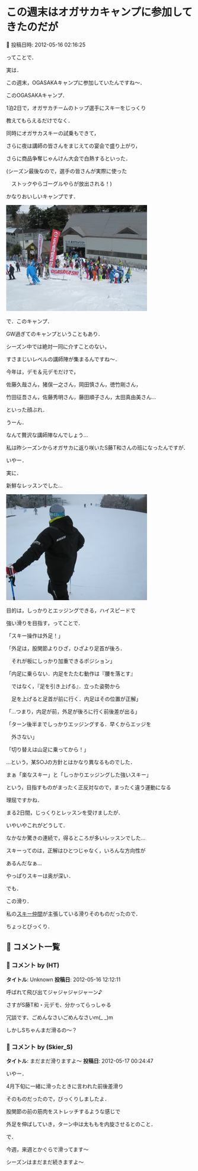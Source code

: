 # この週末はオガサカキャンプに参加してきたのだが

📅 投稿日時: 2012-05-16 02:16:25

ってことで．


実は．


この週末，OGASAKAキャンプに参加していたんですね～．





このOGASAKAキャンプ．


1泊2日で，オガサカチームのトップ選手にスキーをじっくり


教えてもらえるだけでなく．


同時にオガサカスキーの試乗もできて，


さらに夜は講師の皆さんをまじえての宴会で盛り上がり，


さらに商品争奪じゃんけん大会で白熱するといった．


(シーズン最後なので，選手の皆さんが実際に使った


　ストックやらゴーグルやらが放出される！)


かなりおいしいキャンプです．




![033380c977c70c396bea965ff319914f.jpg](images/033380c977c70c396bea965ff319914f.jpg)







で．このキャンプ．


GW過ぎてのキャンプということもあり．


シーズン中では絶対一同に介すことのない，


すさまじいレベルの講師陣が集まるんですね～．





今年は，デモ＆元デモだけで，


佐藤久哉さん，猪俣一之さん，岡田慎さん，徳竹剛さん，


竹田征吾さん，佐藤秀明さん，藤田順子さん，太田真由美さん…


といった顔ぶれ．


うーん．


なんて贅沢な講師陣なんでしょう…





私は昨シーズンからオガサカに返り咲いたS藤T和さんの班になったんですが．


いやー．


実に．


新鮮なレッスンでした…




![a733c7a2adfea1338236dc7e180b03fb.jpg](images/a733c7a2adfea1338236dc7e180b03fb.jpg)




目的は，しっかりとエッジングできる，ハイスピードで


強い滑りを目指す，ってことで．





「スキー操作は外足！」


「外足は，股関節よりひざ，ひざより足首が後ろ．


　それが板にしっかり加重できるポジション」


「内足に乗らない．内足をたたむ動作は『腰を落とす』


　ではなく，『足を引き上げる』．立った姿勢から


　足を上げると足首が前に行く．内足はその位置が正解」


「…つまり，内足が前，外足が後ろに行く前後差が出る」


「ターン後半までしっかりエッジングする．早くからエッジを


　外さない」


「切り替えは山足に乗ってから！」





…という，某S○Jの方針とはかなり異なるものでした．





まぁ「楽なスキー」と「しっかりエッジングした強いスキー」


という，目指すものがまったく正反対なので，まったく違う運動になる


理屈ですかね．





まる2日間，じっくりとレッスンを受けましたが．


いやいやこれがどうして．


なかなか驚きの連続で，得るところが多いレッスンでした…


スキーってのは，正解はひとつじゃなく，いろんな方向性が


あるんだなぁ…


やっぱりスキーは奥が深い．





でも．


この滑り．


私の[スキー仲間](http://blog.goo.ne.jp/suma_shikao)が主張している滑りそのものだったので．


ちょっとびっくり．

## 💬 コメント一覧

### 💬 コメント by (HT)
**タイトル**: Unknown
**投稿日**: 2012-05-16 12:12:11

呼ばれて飛び出てジャジャジャジャーン♪



さすがS藤T和・元デモ、分かってらっしゃる



冗談です、ごめんなさいごめんなさいm(_ _)m



しかしSちゃんまだ滑るの～？

### 💬 コメント by (Skier_S)
**タイトル**: まだまだ滑りますよ～
**投稿日**: 2012-05-17 00:24:47

いやー．

4月下旬に一緒に滑ったときに言われた前後差滑り

そのものだったので，びっくりしましたよ．



股関節の前の筋肉をストレッチするような感じで

外足を伸ばしていき，ターン中は太ももを内旋させるとのこと．



で．

今週，来週とかぐらで滑ってます～

シーズンはまだまだ続きますよ～

